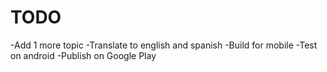 # TODO
-Add 1 more topic
-Translate to english and spanish
-Build for mobile
-Test on android
-Publish on Google Play
